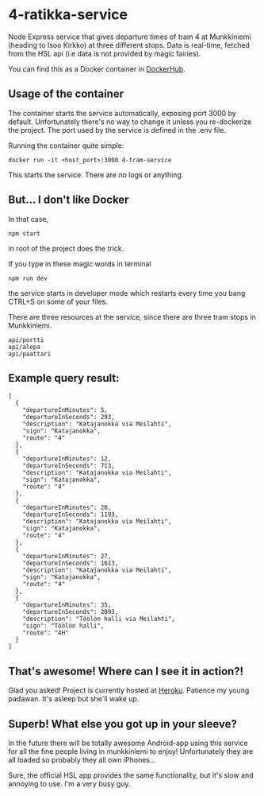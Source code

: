 # 4-ratikka-service
Node Express service that gives departure times of tram 4 at Munkkiniemi (heading to Isoo Kirkko) at three different stops. Data is real-time, fetched from the HSL api (i.e data is not provided by magic fairies).

You can find this as a Docker container in [DockerHub](https://hub.docker.com/r/pimpbot9000/4-tram-service).

## Usage of the container

The container starts the service automatically, exposing port 3000 by default. Unfortunately there's no way to change it unless you re-dockerize the project. 
The port used by the service is defined in the .env file.

Running the container quite simple:
```
docker run -it <host_port>:3000 4-tram-service
```
This starts the service. There are no logs or anything.

## But... I don't like Docker

In that case, 
```
npm start 
```
in root of the project does the trick.

If you type in these magic words in terminal
```
npm run dev
```
the service starts in developer mode which restarts every time you bang CTRL+S on some of your files.

There are three resources at the service, since there are three tram stops in Munkkiniemi.
```
api/portti
api/alepa
api/paattari
```
## Example query result:
```
[
  {
    "departureInMinutes": 5,
    "departureInSeconds": 293,
    "description": "Katajanokka via Meilahti",
    "sign": "Katajanokka",
    "route": "4"
  },
  {
    "departureInMinutes": 12,
    "departureInSeconds": 713,
    "description": "Katajanokka via Meilahti",
    "sign": "Katajanokka",
    "route": "4"
  },
  {
    "departureInMinutes": 20,
    "departureInSeconds": 1193,
    "description": "Katajanokka via Meilahti",
    "sign": "Katajanokka",
    "route": "4"
  },
  {
    "departureInMinutes": 27,
    "departureInSeconds": 1613,
    "description": "Katajanokka via Meilahti",
    "sign": "Katajanokka",
    "route": "4"
  },
  {
    "departureInMinutes": 35,
    "departureInSeconds": 2093,
    "description": "Töölön halli via Meilahti",
    "sign": "Töölön halli",
    "route": "4H"
  }
]
```
## That's awesome! Where can I see it in action?!

Glad you asked! Project is currently hosted at [Heroku](https://tram-4-service.herokuapp.com/api/alepa). Patience my young padawan. It's asleep but she'll wake up.

## Superb! What else you got up in your sleeve?
In the future there will be totally awesome Android-app using this service for all the fine people living in munkkiniemi to enjoy! Unfortunately they are all loaded so probably they all own iPhones...

Sure, the official HSL app provides the same functionality, but it's slow and annoying to use. I'm a very busy guy.
